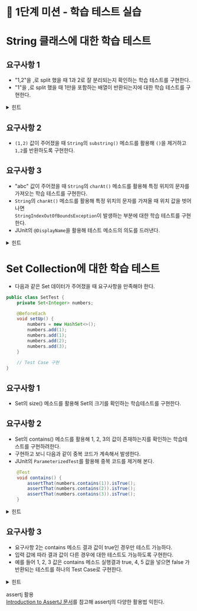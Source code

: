 # 🚀 1단계 미션 - 학습 테스트 실습
# String 클래스에 대한 학습 테스트
## 요구사항 1   
* "1,2"을 ,로 split 했을 때 1과 2로 잘 분리되는지 확인하는 학습 테스트를 구현한다.     
* "1"을 ,로 split 했을 때 1만을 포함하는 배열이 반환되는지에 대한 학습 테스트를 구현한다.      
        
<details>
<summary>힌트</summary>
<div markdown="1">   
<br>  
          
* assertj의 contains()를 활용해 반환 값이 맞는지 검증한다.       
* assertj의 containsExactly()를 활용해 반환 값이 맞는지 검증한다.        
     
```     
위 두 지문에서부터 궁금증이 생길 것입니다.       
앞서 말했듯이, 모든 단계에서 힌트만 제공하지 강의를 진행하지는 않습니다.    
궁금증이 생겼다면 구글링을 통해 접근해보세요 :)    
```     
  
</div>
</details>
    
## 요구사항 2      
* `(1,2)` 값이 주어졌을 때 `String`의 `substring()` 메소드를 활용해 `()`을 제거하고 `1,2`를 반환하도록 구현한다.

## 요구사항 3
* "abc" 값이 주어졌을 때 `String`의 `charAt()` 메소드를 활용해 특정 위치의 문자를 가져오는 학습 테스트를 구현한다.
* `String`의 `charAt()` 메소드를 활용해 특정 위치의 문자를 가져올 때 위치 값을 벗어나면    
  `StringIndexOutOfBoundsException`이 발생하는 부분에 대한 학습 테스트를 구현한다.
* JUnit의 `@DisplayName`을 활용해 테스트 메소드의 의도를 드러낸다.

<details>
<summary>힌트</summary>
<div markdown="1">   
<br>  
  
[AssertJ Exception Assertions 문서 참고](https://joel-costigliola.github.io/assertj/assertj-core-features-highlight.html#exception-assertion)   
      
```java
import static org.assertj.core.api.Assertions.*;

assertThatThrownBy(() -> {
    // ...
}).isInstanceOf(IndexOutOfBoundsException.class)
  .hasMessageContaining("Index: 2, Size: 2");
import static org.assertj.core.api.Assertions.assertThatExceptionOfType;

assertThatExceptionOfType(IndexOutOfBoundsException.class)
  .isThrownBy(() -> {
      // ...
}).withMessageMatching("Index: \\d+, Size: \\d+");
```
    
* 자주 발생하는 Exception의 경우 Exception별 메서드 제공하고 있음
    * assertThatIllegalArgumentException()
    * assertThatIllegalStateException()
    * assertThatIOException()
    * assertThatNullPointerException()
   
</div>
</details>

# Set Collection에 대한 학습 테스트
* 다음과 같은 Set 데이터가 주어졌을 때 요구사항을 만족해야 한다.

```java
public class SetTest {
    private Set<Integer> numbers;

    @BeforeEach
    void setUp() {
        numbers = new HashSet<>();
        numbers.add(1);
        numbers.add(1);
        numbers.add(2);
        numbers.add(3);
    }
    
    // Test Case 구현
}
```
    
## 요구사항 1
* Set의 size() 메소드를 활용해 Set의 크기를 확인하는 학습테스트를 구현한다.

## 요구사항 2
* Set의 contains() 메소드를 활용해 1, 2, 3의 값이 존재하는지를 확인하는 학습테스트를 구현하려한다.
* 구현하고 보니 다음과 같이 중복 코드가 계속해서 발생한다.
* JUnit의 `ParameterizedTest`를 활용해 중복 코드를 제거해 본다.   
   
```java
    @Test
    void contains() {
        assertThat(numbers.contains(1)).isTrue();
        assertThat(numbers.contains(2)).isTrue();
        assertThat(numbers.contains(3)).isTrue();
    }
```      

<details>
<summary>힌트</summary>
<div markdown="1">   
<br>  
            
[Guide to JUnit 5 Parameterized Tests](https://www.baeldung.com/parameterized-tests-junit-5)   
   
```java
@ParameterizedTest
@ValueSource(strings = {"", "  "})
void isBlank_ShouldReturnTrueForNullOrBlankStrings(String input) {
    assertTrue(Strings.isBlank(input));
}
```
  
</div>
</details>

## 요구사항 3
* 요구사항 2는 contains 메소드 결과 값이 true인 경우만 테스트 가능하다. 
* 입력 값에 따라 결과 값이 다른 경우에 대한 테스트도 가능하도록 구현한다.
* 예를 들어 1, 2, 3 값은 contains 메소드 실행결과 true, 4, 5 값을 넣으면 false 가 반환되는 테스트를 하나의 Test Case로 구현한다.

<details>
<summary>힌트</summary>
<div markdown="1">   
<br>  
        
* [Guide to JUnit 5 Parameterized Tests 문서](https://www.baeldung.com/parameterized-tests-junit-5)에서 @CsvSource를 활용한다.
```java
@ParameterizedTest
@CsvSource(value = {"test:test", "tEst:test", "Java:java"}, delimiter = ':')
void toLowerCase_ShouldGenerateTheExpectedLowercaseValue(String input, String expected) {
    String actualValue = input.toLowerCase();
    assertEquals(expected, actualValue);
}
```

</div>
</details>

assertj 활용   
[Introduction to AssertJ 문서](https://www.baeldung.com/introduction-to-assertj)를 참고해 assertj의 다양한 활용법 익힌다.
